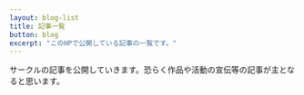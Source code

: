 ```yaml
---
layout: blog-list
title: 記事一覧
button: blog
excerpt: "このHPで公開している記事の一覧です。"
---
```


サークルの記事を公開していきます。恐らく作品や活動の宣伝等の記事が主となると思います。
